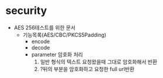 # security

* AES 256테스트를 위한 문서
  + 기능목록(AES/CBC/PKCS5Padding)
    - encode
    - decode
    - parameter 암호화 처리
        1. 일반 형식의 텍스트 요청왔을때 그대로 암호화해서 반환
        2. ?뒤의 부분을 암호화하고 요청한 full url반환
